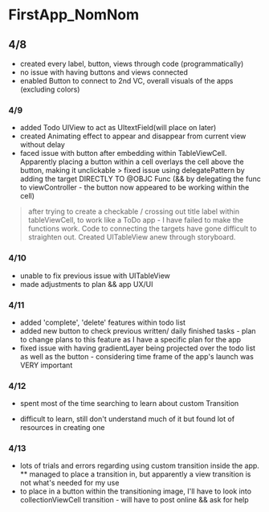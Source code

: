 # FirstApp_NomNom

## 4/8
- created every label, button, views through code (programmatically)
- no issue with having buttons and views connected
- enabled Button to connect to 2nd VC, overall visuals of the apps (excluding colors)

### 4/9
- added Todo UIView to act as UItextField(will place on later)
- created Animating effect to appear and disappear from current view without delay
- faced issue with button after embedding within TableViewCell. Apparently placing a button within a cell overlays the cell above the button, making it unclickable > fixed issue using delegatePattern by adding the target DIRECTLY TO @OBJC Func (&& by delegating the func to viewController - the button now appeared to be working within the cell)

> after trying to create a checkable / crossing out title label within tableViewCell,
to work like a ToDo app - I have failed to make the functions work.
Code to connecting the targets have gone difficult to straighten out.
Created UITableView anew through storyboard.

### 4/10
- unable to fix previous issue with UITableView
- made adjustments to plan && app UX/UI

### 4/11
- added 'complete', 'delete' features within todo list
- added new button to check previous written/ daily finished tasks - plan to change plans to this feature as I have a specific plan for the app
- fixed issue with having gradientLayer being projected over the todo list as well as the button - considering time frame of the app's launch was VERY important

### 4/12
- spent most of the time searching to learn about custom Transition
* difficult to learn, still don't understand much of it but found lot of resources in creating one

### 4/13
- lots of trials and errors regarding using custom transition inside the app.
** managed to place a transition in, but apparently a view transition is not what's needed for my use
- to place in a button within the transitioning image, I'll have to look into collectionViewCell transition - will have to post online && ask for help

